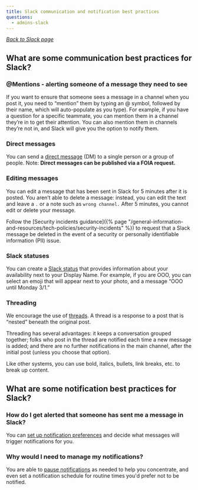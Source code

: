 ```yaml
---
title: Slack communication and notification best practices
questions:
  - admins-slack
---
```


_[Back to Slack page](../)_

## What are some communication best practices for Slack?

###  @Mentions - alerting someone of a message they need to see
If you want to ensure that someone sees a message in a channel when you post it, you need to  “mention” them by typing an @ symbol, followed by their name, which will auto-populate as you type). For example, if you have a question for a specific teammate, you can mention them in a channel they’re in to get their attention. You can also mention them in channels they’re not in, and Slack will give you the option to notify them.

### Direct messages
You can send a [direct message](https://slack.com/help/articles/212281468-Understand-direct-messages) (DM) to a single person or a group of people. Note: **Direct messages can be published via a FOIA request.** 

### Editing messages
You can edit a message that has been sent in Slack for 5 minutes after it is posted. You aren’t able to delete a message: instead, you can edit the text and leave a `.` or a note such as `wrong channel.` After 5 minutes, you cannot edit or delete your message. 

Follow the [Security incidents guidance]({% page "/general-information-and-resources/tech-policies/security-incidents" %}) to request that a Slack message be deleted in the event of a security or personally identifiable information (PII) issue. 

### Slack statuses
You can create a [Slack status](https://slack.com/help/articles/201864558-Set-your-Slack-status-and-availability) that provides information about your availability next to your Display Name. For example, if you are OOO, you can select an emoji that will appear next to your photo, and a message “OOO until Monday 3/1.”

### Threading
We encourage the use of [threads](https://slack.com/help/articles/115000769927-Use-threads-to-organize-discussions-). A thread is a response to a post that is “nested” beneath the original post.

Threading has several advantages: it keeps a conversation grouped together; folks who post in the thread are notified each time a new message is added; and there are no further notifications in the main channel, after the initial post (unless you choose that option).  

Like other systems, you can use bold, italics, bullets, link breaks, etc. to break up content. 

## What are some notification best practices for Slack?

### How do I get alerted that someone has sent me a message in Slack?

You can [set up notification preferences](https://youtu.be/wuyWwzazef8) and decide what messages will trigger notifications for you.

### Why would I need to manage my notifications?
You are able to [pause notifications](https://slack.com/help/articles/214908388-Pause-notifications-with-Do-Not-Disturb) as needed to help you concentrate, and even set a notification schedule for routine times you'd prefer not to be notified.
